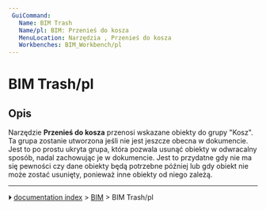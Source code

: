 ```yaml
---
 GuiCommand:
   Name: BIM Trash
   Name/pl: BIM: Przenieś do kosza
   MenuLocation: Narzędzia , Przenieś do kosza
   Workbenches: BIM_Workbench/pl
---
```


# BIM Trash/pl



## Opis

Narzędzie **Przenieś do kosza** przenosi wskazane obiekty do grupy \"Kosz\". Ta grupa zostanie utworzona jeśli nie jest jeszcze obecna w dokumencie. Jest to po prostu ukryta grupa, która pozwala usunąć obiekty w odwracalny sposób, nadal zachowując je w dokumencie. Jest to przydatne gdy nie ma się pewności czy dane obiekty będą potrzebne później lub gdy obiekt nie może zostać usunięty, ponieważ inne obiekty od niego zależą.



---
⏵ [documentation index](../README.md) > [BIM](BIM_Workbench.md) > BIM Trash/pl
